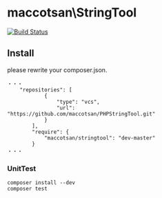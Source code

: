 # maccotsan\StringTool

[![Build Status](https://travis-ci.org/maccotsan/PHPStringTool.svg?branch=master)](https://travis-ci.org/maccotsan/PHPStringTool)

## Install
please rewrite your composer.json.
````
・・・
    "repositories": [
            {
                "type": "vcs",
                "url": "https://github.com/maccotsan/PHPStringTool.git"
            }
        ],
        "require": {
            "maccotsan/stringtool": "dev-master"
        }
・・・
````


### UnitTest
````
composer install --dev
composer test
````
